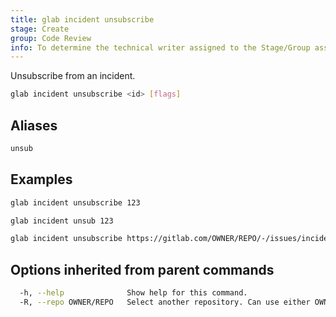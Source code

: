 ```yaml
---
title: glab incident unsubscribe
stage: Create
group: Code Review
info: To determine the technical writer assigned to the Stage/Group associated with this page, see https://about.gitlab.com/handbook/product/ux/technical-writing/#assignments
---
```


<!--
This documentation is auto generated by a script.
Please do not edit this file directly. Run `make gen-docs` instead.
-->

Unsubscribe from an incident.

```bash twoslash title="Terminal"
glab incident unsubscribe <id> [flags]
```

## Aliases

```bash twoslash title="Terminal"
unsub
```

## Examples

```bash twoslash title="Terminal"
glab incident unsubscribe 123

glab incident unsub 123

glab incident unsubscribe https://gitlab.com/OWNER/REPO/-/issues/incident/123
```

## Options inherited from parent commands

```bash twoslash title="Terminal"
  -h, --help              Show help for this command.
  -R, --repo OWNER/REPO   Select another repository. Can use either OWNER/REPO or `GROUP/NAMESPACE/REPO` format. Also accepts full URL or Git URL.
```
